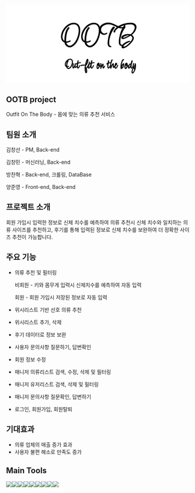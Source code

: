 ![OOTB_Logo](/src/main/webapp/resources/assets/images/browser/LOGO.png)
## OOTB project
Outfit On The Body - 몸에 맞는 의류 추천 서비스

## 팀원 소개
김창선 - PM, Back-end

김창민 - 머신러닝, Back-end

방찬혁 - Back-end, 크롤링, DataBase

양준영 - Front-end, Back-end


## 프로젝트 소개
회원 가입시 입력한 정보로 신체 치수를 예측하여 의류 추천시 신체 치수와 일치하는 의류 사이즈를 추천하고, 후기를 통해 입력된 정보로 신체 치수를 보완하여 더 정확한 사이즈 추천이 가능합니다.

## 주요 기능
- 의류 추천 및 필터링
  
   비회원 - 키와 몸무게 입력시 신체치수를 예측하여 자동 입력

   회원 - 회원 가입시 저장된 정보로 자동 입력

- 위시리스트 기반 선호 의류 추천
- 위시리스트 추가, 삭제
- 후기 데이터로 정보 보완
- 사용자 문의사항 질문하기, 답변확인
- 회원 정보 수정
- 매니저 의류리스트 검색, 수정, 삭제 및 필터링
- 매니저 유저리스트 검색, 삭제 및 필터링
- 매니저 문의사항 질문확인, 답변하기
- 로그인, 회원가입, 회원탈퇴
  
## 기대효과
- 의류 업체의 매출 증가 효과
- 사용자 불편 해소로 만족도 증가

## Main Tools
<img src="https://img.shields.io/badge/Python-3776AB?style=for-the-badge&logo=Python&logoColor=white"><img src="https://img.shields.io/badge/java-007396?style=for-the-badge&logo=OpenJDK&logoColor=white"><img src="https://img.shields.io/badge/Spring-6DB33F?style=for-the-badge&logo=Spring&logoColor=white"><img src="https://img.shields.io/badge/Spring Security-6DB33F?style=for-the-badge&logo=Spring Security&logoColor=white"><img src="https://img.shields.io/badge/MySQL-4479A1?style=for-the-badge&logo=MySQL&logoColor=white"><img src="https://img.shields.io/badge/Flask-000000?style=for-the-badge&logo=Flask&logoColor=white"><img src="https://img.shields.io/badge/HTML5-E34F26?style=for-the-badge&logo=HTML5&logoColor=white"><img src="https://img.shields.io/badge/CSS3-1572B6?style=for-the-badge&logo=CSS3&logoColor=white"><img src="https://img.shields.io/badge/JavaScript-F7DF1E?style=for-the-badge&logo=JavaScript&logoColor=white">




